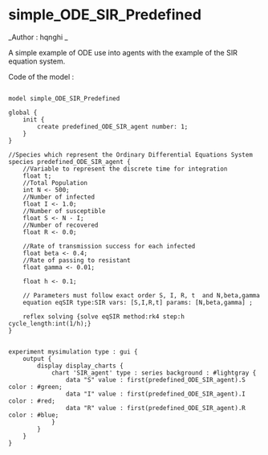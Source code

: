 [//]: # (keyword|statement_equation)
[//]: # (keyword|statement_solve)
[//]: # (keyword|constant_#lightgray)
[//]: # (keyword|concept_math)
[//]: # (keyword|concept_equation)
# simple_ODE_SIR_Predefined


_Author : hqnghi _

A simple example of ODE use into agents with the example of the SIR equation system.


Code of the model : 

```
 
model simple_ODE_SIR_Predefined

global {
	init {
		create predefined_ODE_SIR_agent number: 1;
	}
}

//Species which represent the Ordinary Differential Equations System 
species predefined_ODE_SIR_agent {
	//Variable to represent the discrete time for integration
	float t;
 	//Total Population 
   	int N <- 500;
   	//Number of infected
	float I <- 1.0; 
	//Number of susceptible
	float S <- N - I; 
	//Number of recovered
	float R <- 0.0; 

	//Rate of transmission success for each infected
  	float beta <- 0.4;
  	//Rate of passing to resistant
   	float gamma <- 0.01; 
   		
   	float h <- 0.1;

	// Parameters must follow exact order S, I, R, t  and N,beta,gamma		
	equation eqSIR type:SIR vars: [S,I,R,t] params: [N,beta,gamma] ;

	reflex solving {solve eqSIR method:rk4 step:h cycle_length:int(1/h);}
}


experiment mysimulation type : gui {
	output {	
		display display_charts {
			chart 'SIR_agent' type : series background : #lightgray {
				data "S" value : first(predefined_ODE_SIR_agent).S color : #green;
				data "I" value : first(predefined_ODE_SIR_agent).I color : #red;
				data "R" value : first(predefined_ODE_SIR_agent).R color : #blue;
			}
		}
	}
}
```
